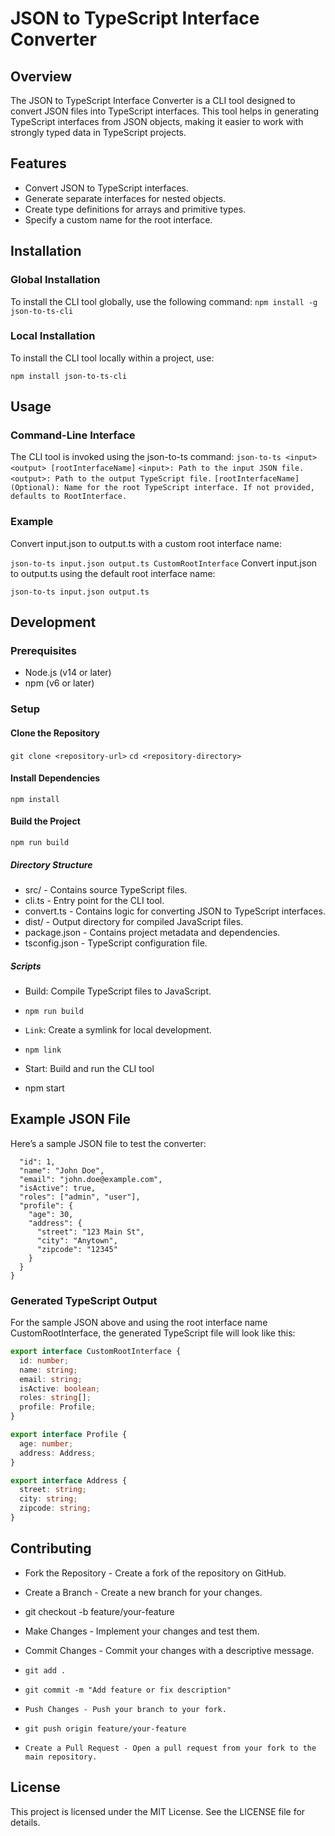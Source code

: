 # JSON to TypeScript Interface Converter
## Overview
The JSON to TypeScript Interface Converter is a CLI tool designed to convert JSON files into TypeScript interfaces. This tool helps in generating TypeScript interfaces from JSON objects, making it easier to work with strongly typed data in TypeScript projects.

## Features
- Convert JSON to TypeScript interfaces.
- Generate separate interfaces for nested objects.
- Create type definitions for arrays and primitive types.
- Specify a custom name for the root interface.
## Installation
### Global Installation
To install the CLI tool globally, use the following command:
```npm install -g json-to-ts-cli```

### Local Installation
To install the CLI tool locally within a project, use:

``` npm install json-to-ts-cli ``` 

## Usage
### Command-Line Interface
The CLI tool is invoked using the json-to-ts command:
```json-to-ts <input> <output> [rootInterfaceName]```
```<input>: Path to the input JSON file.```
```<output>: Path to the output TypeScript file.```
```[rootInterfaceName] (Optional): Name for the root TypeScript interface. If not provided, defaults to RootInterface.``` 

### Example
Convert input.json to output.ts with a custom root interface name:

```json-to-ts input.json output.ts CustomRootInterface```
Convert input.json to output.ts using the default root interface name:

```json-to-ts input.json output.ts```

## Development
### Prerequisites
- Node.js (v14 or later)
- npm (v6 or later)
### Setup
#### Clone the Repository

```git clone <repository-url>```
```cd <repository-directory>```
#### Install Dependencies
```npm install```
#### Build the Project
```npm run build```

##### Directory Structure
- src/ - Contains source TypeScript files.
- cli.ts - Entry point for the CLI tool.
- convert.ts - Contains logic for converting JSON to TypeScript interfaces.
- dist/ - Output directory for compiled JavaScript files.
- package.json - Contains project metadata and dependencies.
- tsconfig.json - TypeScript configuration file.
##### Scripts
- Build: Compile TypeScript files to JavaScript.
- ```npm run build```
- ```Link```: Create a symlink for local development.

- ```npm link```
- Start: Build and run the CLI tool
- npm start
## Example JSON File
Here’s a sample JSON file to test the converter:

```{
  "id": 1,
  "name": "John Doe",
  "email": "john.doe@example.com",
  "isActive": true,
  "roles": ["admin", "user"],
  "profile": {
    "age": 30,
    "address": {
      "street": "123 Main St",
      "city": "Anytown",
      "zipcode": "12345"
    }
  }
} 
```
### Generated TypeScript Output
For the sample JSON above and using the root interface name CustomRootInterface, the generated TypeScript file will look like this:

```ts
export interface CustomRootInterface {
  id: number;
  name: string;
  email: string;
  isActive: boolean;
  roles: string[];
  profile: Profile;
}

export interface Profile {
  age: number;
  address: Address;
}

export interface Address {
  street: string;
  city: string;
  zipcode: string;
}
```
## Contributing
- Fork the Repository - Create a fork of the repository on GitHub.
- Create a Branch - Create a new branch for your changes.

- git checkout -b feature/your-feature
- Make Changes - Implement your changes and test them.
- Commit Changes - Commit your changes with a descriptive message.

- ```git add .```
- ```git commit -m "Add feature or fix description"```
- ```Push Changes - Push your branch to your fork.```

- ```git push origin feature/your-feature```
- ```Create a Pull Request - Open a pull request from your fork to the main repository.```

## License
This project is licensed under the MIT License. See the LICENSE file for details.
